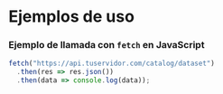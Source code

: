 # Ejemplos de uso

### Ejemplo de llamada con `fetch` en JavaScript

```js
fetch("https://api.tuservidor.com/catalog/dataset")
  .then(res => res.json())
  .then(data => console.log(data));
